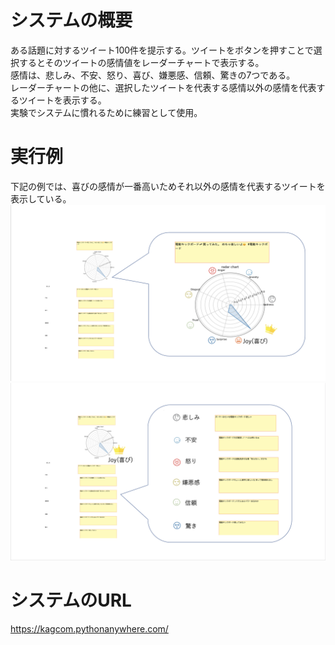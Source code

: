 # システムの概要
ある話題に対するツイート100件を提示する。ツイートをボタンを押すことで選択するとそのツイートの感情値をレーダーチャートで表示する。<br>
感情は、悲しみ、不安、怒り、喜び、嫌悪感、信頼、驚きの7つである。<br>
レーダーチャートの他に、選択したツイートを代表する感情以外の感情を代表するツイートを表示する。<br>
実験でシステムに慣れるために練習として使用。
# 実行例
下記の例では、喜びの感情が一番高いためそれ以外の感情を代表するツイートを表示している。
![](システム1.png)
![](システム2.png)
# システムのURL
https://kagcom.pythonanywhere.com/
